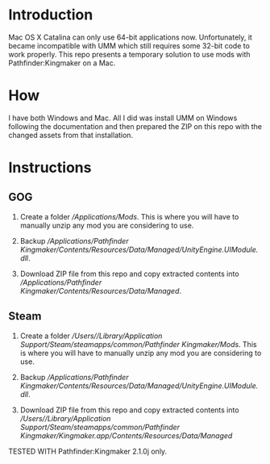 # Introduction

Mac OS X Catalina can only use 64-bit applications now. Unfortunately, it became incompatible with UMM which still requires some 32-bit code to work properly. This repo presents a temporary solution to use mods with Pathfinder:Kingmaker on a Mac.

# How

I have both Windows and Mac. All I did was install UMM on Windows following the documentation and then prepared the ZIP on this repo with the changed assets from that installation.

# Instructions

## GOG

1. Create a folder */Applications/Mods*. This is where you will have to manually unzip any mod you are considering to use.

2. Backup */Applications/Pathfinder Kingmaker/Contents/Resources/Data/Managed/UnityEngine.UIModule.dll*.

3. Download ZIP file from this repo and copy extracted contents into */Applications/Pathfinder Kingmaker/Contents/Resources/Data/Managed*.

## Steam

1. Create a folder */Users//Library/Application Support/Steam/steamapps/common/Pathfinder Kingmaker/Mods*. This is where you will have to manually unzip any mod you are considering to use.

2. Backup */Applications/Pathfinder Kingmaker/Contents/Resources/Data/Managed/UnityEngine.UIModule.dll*.

3. Download ZIP file from this repo and copy extracted contents into */Users//Library/Application Support/Steam/steamapps/common/Pathfinder Kingmaker/Kingmaker.app/Contents/Resources/Data/Managed*

TESTED WITH Pathfinder:Kingmaker 2.1.0j only.
